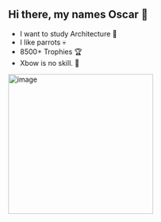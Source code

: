 ## Hi there, my names Oscar 👋

- I want to study Architecture 🏢
- I like parrots 💀
- 8500+ Trophies 🏆
- Xbow is no skill. 🤬

<img width="292" height="282" alt="image" src="https://github.com/user-attachments/assets/ac0468a7-75cc-4366-b9e4-4d8376c110f1" />


<!--
**itsoscar0413/itsoscar0413** is a ✨ _special_ ✨ repository because its `README.md` (this file) appears on your GitHub profile.

Here are some ideas to get you started:

- 🔭 I’m currently working on ...
- 🌱 I’m currently learning ...
- 👯 I’m looking to collaborate on ...
- 🤔 I’m looking for help with ...
- 💬 Ask me about ...
- 📫 How to reach me: ...
- 😄 Pronouns: ...
- ⚡ Fun fact: ...
-->
